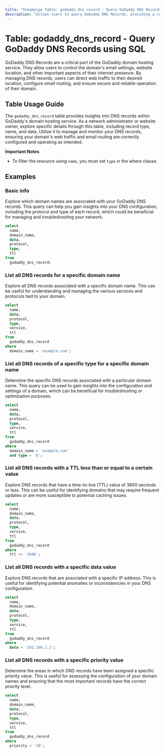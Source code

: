 ```yaml
---
title: "Steampipe Table: godaddy_dns_record - Query GoDaddy DNS Records using SQL"
description: "Allows users to query GoDaddy DNS Records, providing a complete overview of all the DNS records associated with the user's domain."
---
```


# Table: godaddy_dns_record - Query GoDaddy DNS Records using SQL

GoDaddy DNS Records are a critical part of the GoDaddy domain hosting service. They allow users to control the domain's email settings, website location, and other important aspects of their internet presence. By managing DNS records, users can direct web traffic to their desired location, configure email routing, and ensure secure and reliable operation of their domain.

## Table Usage Guide

The `godaddy_dns_record` table provides insights into DNS records within GoDaddy's domain hosting service. As a network administrator or website owner, explore specific details through this table, including record type, name, and data. Utilize it to manage and monitor your DNS records, ensuring your domain's web traffic and email routing are correctly configured and operating as intended.

**Important Notes**
- To filter the resource using `name`, you must set `type` in the where clause.

## Examples

### Basic info
Explore which domain names are associated with your GoDaddy DNS records. This query can help you gain insights into your DNS configuration, including the protocol and type of each record, which could be beneficial for managing and troubleshooting your network.

```sql
select
  name,
  domain_name,
  data,
  protocol,
  type,
  ttl
from
  godaddy_dns_record;
```

### List all DNS records for a specific domain name
Explore all DNS records associated with a specific domain name. This can be useful for understanding and managing the various services and protocols tied to your domain.

```sql
select
  name,
  data,
  protocol,
  type,
  service,
  ttl
from
  godaddy_dns_record
where
  domain_name = 'example.com';
```

### List all DNS records of a specific type for a specific domain name
Determine the specific DNS records associated with a particular domain name. This query can be used to gain insights into the configuration and settings of a domain, which can be beneficial for troubleshooting or optimization purposes.

```sql
select
  name,
  data,
  protocol,
  type,
  service,
  ttl
from
  godaddy_dns_record
where
  domain_name = 'example.com'
  and type = 'A';
```

### List all DNS records with a TTL less than or equal to a certain value
Explore DNS records that have a time-to-live (TTL) value of 3600 seconds or less. This can be useful for identifying domains that may require frequent updates or are more susceptible to potential caching issues.

```sql
select
  name,
  domain_name,
  data,
  protocol,
  type,
  service,
  ttl
from
  godaddy_dns_record
where
  ttl <= '3600';
```

### List all DNS records with a specific data value
Explore DNS records that are associated with a specific IP address. This is useful for identifying potential anomalies or inconsistencies in your DNS configuration.

```sql
select
  name,
  domain_name,
  data,
  protocol,
  type,
  service,
  ttl
from
  godaddy_dns_record
where
  data = '192.168.1.1';
```

### List all DNS records with a specific priority value
Determine the areas in which DNS records have been assigned a specific priority value. This is useful for assessing the configuration of your domain names and ensuring that the most important records have the correct priority level.

```sql
select
  name,
  domain_name,
  data,
  protocol,
  type,
  service,
  ttl
from
  godaddy_dns_record
where
  priority = '10';
```